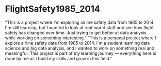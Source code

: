 # FlightSafety1985_2014
"This is a project where I’m exploring airline safety data from 1985 to 2014. I'm still learning, but I wanted to look at real-world stuff and see how flight safety has changed over time. Just trying to get better at data analysis while working on something interesting."
"This is a personal project where I explore airline safety data from 1985 to 2014. I'm a student learning data science and big data analysis, and I wanted to work on something real and meaningful. This project is part of my learning journey — everything here is done by me as I build my skills and grow in this field."
